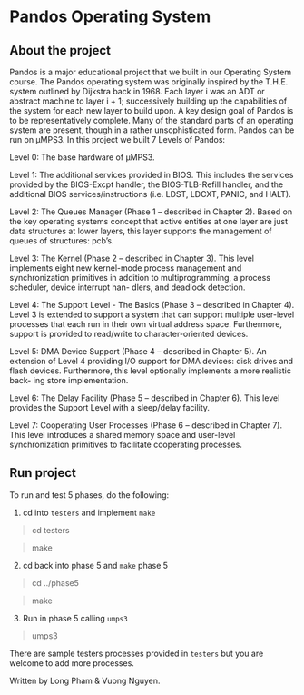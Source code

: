 # Pandos Operating System
## About the project
Pandos is a major educational project that we built in our Operating System course. The Pandos operating system was originally inspired by the T.H.E. system outlined by Dijkstra back in 1968. Each layer i was an ADT or abstract machine to layer i + 1; successively building up the capabilities of the system for each new layer to build upon. A key design goal of Pandos is to be representatively complete. Many of the standard parts of an operating system are present, though in a rather unsophisticated form. Pandos can be run on μMPS3. In this project we built 7 Levels of Pandos:

Level 0: The base hardware of μMPS3.

Level 1: The additional services provided in BIOS. This includes the services provided by the BIOS-Excpt handler, the BIOS-TLB-Refill handler, and the additional BIOS services/instructions (i.e. LDST, LDCXT, PANIC, and HALT).

Level 2: The Queues Manager (Phase 1 – described in Chapter 2). Based on the key operating systems concept that active entities at one layer are just data structures at lower layers, this layer supports the management of queues of structures: pcb’s.

Level 3: The Kernel (Phase 2 – described in Chapter 3). This level implements eight new kernel-mode process management and synchronization primitives in addition to multiprogramming, a process scheduler, device interrupt han- dlers, and deadlock detection.

Level 4: The Support Level - The Basics (Phase 3 – described in Chapter 4). Level 3 is extended to support a system that can support multiple user-level processes that each run in their own virtual address space. Furthermore, support is provided to read/write to character-oriented devices.

Level 5: DMA Device Support (Phase 4 – described in Chapter 5). An extension of Level 4 providing I/O support for DMA devices: disk drives and flash devices. Furthermore, this level optionally implements a more realistic back- ing store implementation.

Level 6: The Delay Facility (Phase 5 – described in Chapter 6). This level provides the Support Level with a sleep/delay facility.

Level 7: Cooperating User Processes (Phase 6 – described in Chapter 7). This level introduces a shared memory space and user-level synchronization primitives to facilitate cooperating processes.

## Run project
To run and test 5 phases, do the following:

1. cd into `testers` and implement `make`
> cd testers

> make

2. cd back into phase 5 and `make` phase 5
> cd ../phase5

> make

3. Run in phase 5 calling `umps3`
> umps3

There are sample testers processes provided in `testers` but you are welcome to add more processes.

Written by Long Pham & Vuong Nguyen.
